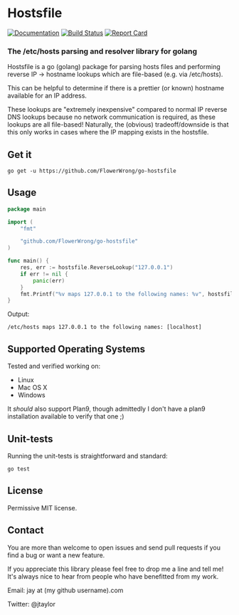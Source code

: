 # Hostsfile

[![Documentation](https://godoc.org/github.com/FlowerWrong/go-hostsfile?status.svg)](https://godoc.org/github.com/FlowerWrong/go-hostsfile)
[![Build Status](https://travis-ci.org/FlowerWrong/go-hostsfile.svg)](https://travis-ci.org/FlowerWrong/go-hostsfile)
[![Report Card](https://goreportcard.com/badge/FlowerWrong/go-hostsfile)](https://goreportcard.com/report/FlowerWrong/go-hostsfile)

### The /etc/hosts parsing and resolver library for golang

Hostsfile is a go (golang) package for parsing hosts files and performing reverse IP -> hostname lookups which are file-based (e.g. via /etc/hosts).

This can be helpful to determine if there is a prettier (or known) hostname
available for an IP address.

These lookups are "extremely inexpensive" compared to normal IP reverse DNS
lookups because no network communication is required, as these lookups are all
file-based!  Naturally, the (obvious) tradeoff/downside is that this only
works in cases where the IP mapping exists in the hostsfile.

## Get it

    go get -u https://github.com/FlowerWrong/go-hostsfile

## Usage

```go
package main

import (
    "fmt"

    "github.com/FlowerWrong/go-hostsfile"
)

func main() {
    res, err := hostsfile.ReverseLookup("127.0.0.1")
    if err != nil {
        panic(err)
    }
    fmt.Printf("%v maps 127.0.0.1 to the following names: %v", hostsfile.HostsPath, res)
}
```

Output:

    /etc/hosts maps 127.0.0.1 to the following names: [localhost]

## Supported Operating Systems

Tested and verified working on:

* Linux
* Mac OS X
* Windows

It *should* also support Plan9, though admittedly I don't have a plan9
installation available to verify that one ;)

## Unit-tests

Running the unit-tests is straightforward and standard:

    go test


## License

Permissive MIT license.

## Contact

You are more than welcome to open issues and send pull requests if you find a bug or want a new feature.

If you appreciate this library please feel free to drop me a line and tell me!
It's always nice to hear from people who have benefitted from my work.

Email: jay at (my github username).com

Twitter: @jtaylor
